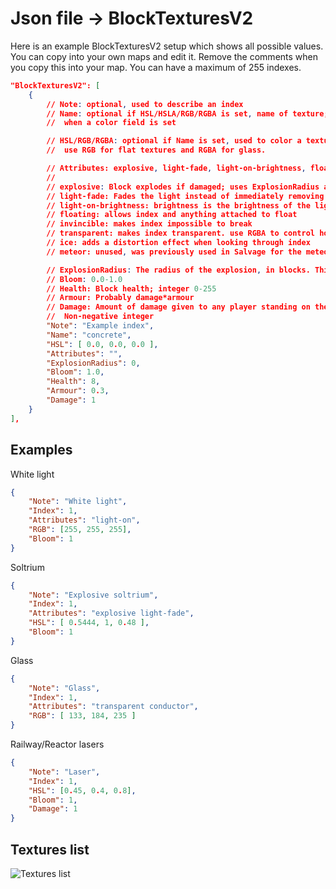 # Json file → BlockTexturesV2
Here is an example BlockTexturesV2 setup which shows all possible values. You can copy into your own maps and edit it. Remove the comments when you copy this into your map.
You can have a maximum of 255 indexes. 
```json
"BlockTexturesV2": [
    {
        // Note: optional, used to describe an index
        // Name: optional if HSL/HSLA/RGB/RGBA is set, name of texture; list of textures is below. Not setting a Name is fine
        //  when a color field is set

        // HSL/RGB/RGBA: optional if Name is set, used to color a texture. Soltrium HSL: [ 0.5444, 1, 0.48 ]. Recommended to
        //  use RGB for flat textures and RGBA for glass.

        // Attributes: explosive, light-fade, light-on-brightness, floating, invincible, transparent, ice, meteor (unused)
        //
        // explosive: Block explodes if damaged; uses ExplosionRadius as the radius
        // light-fade: Fades the light instead of immediately removing light
        // light-on-brightness: brightness is the brightness of the light. <1.0 is recommended
        // floating: allows index and anything attached to float
        // invincible: makes index impossible to break
        // transparent: makes index transparent. use RGBA to control how translucent it is
        // ice: adds a distortion effect when looking through index
        // meteor: unused, was previously used in Salvage for the meteor

        // ExplosionRadius: The radius of the explosion, in blocks. This is only used when the `explosive` attribute is set
        // Bloom: 0.0-1.0
        // Health: Block health; integer 0-255
        // Armour: Probably damage*armour
        // Damage: Amount of damage given to any player standing on the index. If set, 1 is always used in official maps.
        //  Non-negative integer
        "Note": "Example index",
        "Name": "concrete",
        "HSL": [ 0.0, 0.0, 0.0 ],
        "Attributes": "",
        "ExplosionRadius": 0,
        "Bloom": 1.0,
        "Health": 8,
        "Armour": 0.3,
        "Damage": 1
    }
],
```

## Examples
White light
```json
{
    "Note": "White light",
    "Index": 1,
    "Attributes": "light-on",
    "RGB": [255, 255, 255],
    "Bloom": 1
}
```

Soltrium
```json
{
    "Note": "Explosive soltrium",
    "Index": 1,
    "Attributes": "explosive light-fade",
    "HSL": [ 0.5444, 1, 0.48 ],
    "Bloom": 1
}
```

Glass
```json
{
    "Note": "Glass",
    "Index": 1,
    "Attributes": "transparent conductor",
    "RGB": [ 133, 184, 235 ]
}
```

Railway/Reactor lasers
```json
{
	"Note": "Laser",
	"Index": 1,
	"HSL": [0.45, 0.4, 0.8],
	"Bloom": 1,
	"Damage": 1
}
```


## Textures list
<img src="/textures.png" alt="Textures list"/>